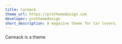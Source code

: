 ```yaml
---
title: Carmack
theme_url: https://prothemedesign.com
developer: prothemedesign
short_description: A magazine theme for Car lovers.
---
```

Carmack is a theme
